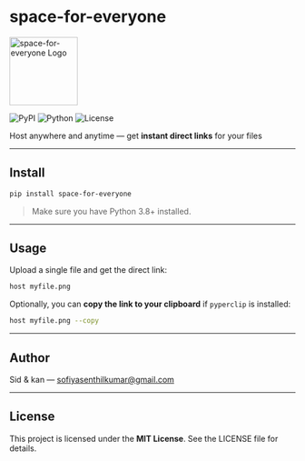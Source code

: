 
# space-for-everyone

<img src="https://i.ibb.co/JW8JZzWn/logo-nobg.png" alt="space-for-everyone Logo" width="120" height="120">


![PyPI](https://img.shields.io/pypi/v/space-for-everyone)
![Python](https://img.shields.io/pypi/pyversions/space-for-everyone)
![License](https://img.shields.io/badge/License-MIT-blue)

Host anywhere and anytime — get **instant direct links** for your files

---

## Install

```bash
pip install space-for-everyone
```

> Make sure you have Python 3.8+ installed.

---

## Usage

Upload a single file and get the direct link:

```bash
host myfile.png
```

Optionally, you can **copy the link to your clipboard** if `pyperclip` is installed:

```bash
host myfile.png --copy
```

---
## Author

Sid & kan — sofiyasenthilkumar@gmail.com

---

## License

This project is licensed under the **MIT License**. See the LICENSE file for details.

